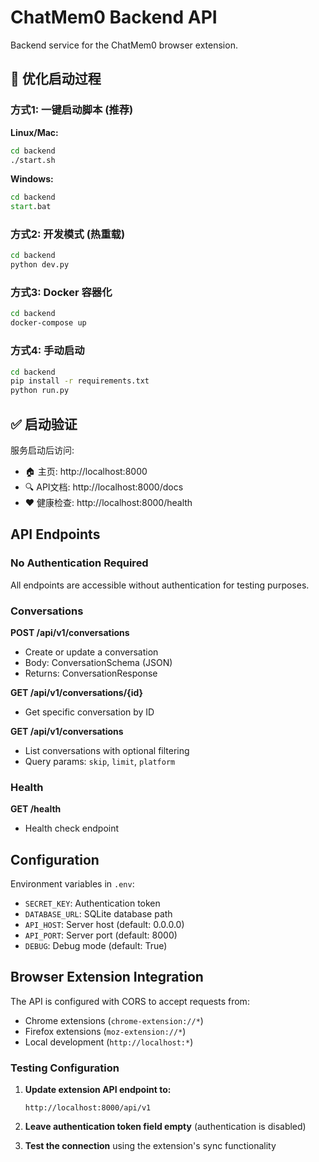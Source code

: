 # ChatMem0 Backend API

Backend service for the ChatMem0 browser extension.

## 🚀 优化启动过程

### 方式1: 一键启动脚本 (推荐)

**Linux/Mac:**
```bash
cd backend
./start.sh
```

**Windows:**
```cmd
cd backend
start.bat
```

### 方式2: 开发模式 (热重载)
```bash
cd backend
python dev.py
```

### 方式3: Docker 容器化
```bash
cd backend
docker-compose up
```

### 方式4: 手动启动
```bash
cd backend
pip install -r requirements.txt
python run.py
```

## ✅ 启动验证

服务启动后访问:
- 🏠 主页: http://localhost:8000
- 🔍 API文档: http://localhost:8000/docs  
- ❤️ 健康检查: http://localhost:8000/health

## API Endpoints

### No Authentication Required
All endpoints are accessible without authentication for testing purposes.

### Conversations

**POST /api/v1/conversations**
- Create or update a conversation
- Body: ConversationSchema (JSON)
- Returns: ConversationResponse

**GET /api/v1/conversations/{id}**
- Get specific conversation by ID

**GET /api/v1/conversations**
- List conversations with optional filtering
- Query params: `skip`, `limit`, `platform`

### Health

**GET /health**
- Health check endpoint

## Configuration

Environment variables in `.env`:
- `SECRET_KEY`: Authentication token
- `DATABASE_URL`: SQLite database path
- `API_HOST`: Server host (default: 0.0.0.0)
- `API_PORT`: Server port (default: 8000)
- `DEBUG`: Debug mode (default: True)

## Browser Extension Integration

The API is configured with CORS to accept requests from:
- Chrome extensions (`chrome-extension://*`)
- Firefox extensions (`moz-extension://*`)
- Local development (`http://localhost:*`)

### Testing Configuration

1. **Update extension API endpoint to:**
   ```
   http://localhost:8000/api/v1
   ```

2. **Leave authentication token field empty** (authentication is disabled)

3. **Test the connection** using the extension's sync functionality